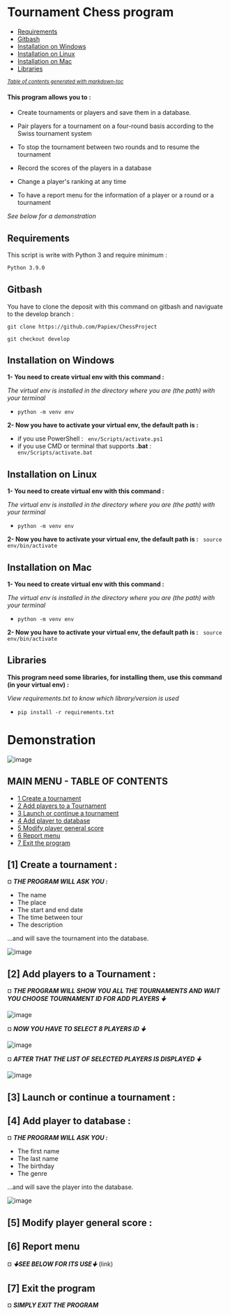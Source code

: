 # Tournament Chess program

  * [Requirements](#requirements)
  * [Gitbash](#gitbash)
  * [Installation on Windows](#installation-on-windows)
  * [Installation on Linux](#installation-on-linux)
  * [Installation on Mac](#installation-on-mac)
  * [Libraries](#libraries)

<small><i><a href='http://ecotrust-canada.github.io/markdown-toc/'>Table of contents generated with markdown-toc</a></i></small>


#### This program allows you to :

- Create tournaments or players and save them in a database.

- Pair players for a tournament on a four-round basis according to the Swiss tournament system

- To stop the tournament between two rounds and to resume the tournament

- Record the scores of the players in a database

- Change a player's ranking at any time

- To have a report menu for the information of a player or a round or a tournament

*See below for a demonstration*

## Requirements
This script is write with Python 3 and require minimum :
```bash
Python 3.9.0
```
## Gitbash
You have to clone the deposit with this command on gitbash and naviguate to the develop branch :
```
git clone https://github.com/Papiex/ChessProject
```
```
git checkout develop
```
## Installation on Windows
__1- You need to create virtual env with this command :__

*The virtual env is installed in the directory where you are (the path) with your terminal*

- ```python -m venv env```

__2- Now you have to activate your virtual env, the default path is :__
- if you use PowerShell :
``` env/Scripts/activate.ps1```
- if you use CMD or terminal that supports __.bat__ :
``` env/Scripts/activate.bat```

## Installation on Linux
__1- You need to create virtual env with this command :__

*The virtual env is installed in the directory where you are (the path) with your terminal*

- ```python -m venv env```

__2- Now you have to activate your virtual env, the default path is :__
``` source env/bin/activate```

## Installation on Mac
__1- You need to create virtual env with this command :__

*The virtual env is installed in the directory where you are (the path) with your terminal*

- ```python -m venv env```

__2- Now you have to activate your virtual env, the default path is :__
``` source env/bin/activate```

## Libraries
__This program need some libraries, for installing them, use this command (in your virtual env) :__

*View requirements.txt to know which library/version is used*

- ```pip install -r requirements.txt```

# Demonstration

![image](https://user-images.githubusercontent.com/81369778/136022869-22b1f44c-b777-46e4-9f4b-4c334afbe9a0.png)

## MAIN MENU - TABLE OF CONTENTS
 * [1 Create a tournament](1-create-a-tournament)
 * [2 Add players to a Tournament](2-add-players-to-a-tournament)
 * [3 Launch or continue a tournament](3-launch-or-continue-a-tournament)
 * [4 Add player to database](4-add-player-to-database)
 * [5 Modify player general score](5-modify-player-general-score)
 * [6 Report menu](6-report-menu)
 * [7 Exit the program](7-exit-the-program)

## [1] Create a tournament :

¤ ***THE PROGRAM WILL ASK YOU :***
- The name
- The place
- The start and end date
- The time between tour
- The description

...and will save the tournament into the database.

![image](https://user-images.githubusercontent.com/81369778/136024702-b5e2a6e7-1aeb-4160-bffc-27826356c941.png)

## [2] Add players to a Tournament :

¤ ***THE PROGRAM WILL SHOW YOU ALL THE TOURNAMENTS
AND WAIT YOU CHOOSE TOURNAMENT ID FOR ADD PLAYERS 🠋***

![image](https://user-images.githubusercontent.com/81369778/136026037-f0a6370e-428d-4f8f-b940-3eaea5b41beb.png)

¤ ***NOW YOU HAVE TO SELECT 8 PLAYERS ID 🠋***

![image](https://user-images.githubusercontent.com/81369778/136026617-9a513a54-59df-4e91-abb5-3e4b91040ae1.png)

¤ ***AFTER THAT THE LIST OF SELECTED PLAYERS IS DISPLAYED 🠋***

![image](https://user-images.githubusercontent.com/81369778/136037072-357847c4-6f50-411b-bc88-3a33c729d4de.png)

## [3] Launch or continue a tournament :

## [4] Add player to database :

¤ ***THE PROGRAM WILL ASK YOU :***
- The first name
- The last name
- The birthday
- The genre

...and will save the player into the database.

![image](https://user-images.githubusercontent.com/81369778/136023836-f68d5432-e6f1-4aeb-8385-d900e0da2640.png)

## [5] Modify player general score :

## [6] Report menu

¤ ***🠋SEE BELOW FOR ITS USE🠋***
             (link)

## [7] Exit the program

¤ ***SIMPLY EXIT THE PROGRAM***
